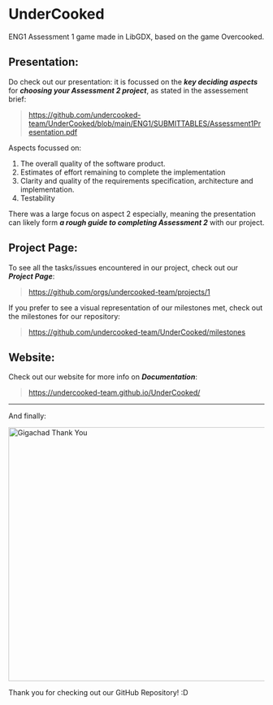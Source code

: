 # UnderCooked
ENG1 Assessment 1 game made in LibGDX, based on the game Overcooked.

## Presentation:
Do check out our presentation: it is focussed on the ***key deciding aspects*** for ***choosing your Assessment 2 project***, as stated in the assessement brief:
> https://github.com/undercooked-team/UnderCooked/blob/main/ENG1/SUBMITTABLES/Assessment1Presentation.pdf

Aspects focussed on:
1) The overall quality of the software product.
2) Estimates of effort remaining to complete the implementation
3) Clarity and quality of the requirements specification, architecture and implementation.
4) Testability

There was a large focus on aspect 2 especially, meaning the presentation can likely form ***a rough guide to completing Assessment 2*** with our project.

## Project Page:
To see all the tasks/issues encountered in our project, check out our ***Project Page***:
> https://github.com/orgs/undercooked-team/projects/1

If you prefer to see a visual representation of our milestones met, check out the milestones for our repository:
> https://github.com/undercooked-team/UnderCooked/milestones

## Website:
Check out our website for more info on ***Documentation***:
> https://undercooked-team.github.io/UnderCooked/

---
And finally:

<img alt="Gigachad Thank You" src="https://www.meme-arsenal.com/memes/5b2a68a87e0f9de1c3a1f3e62bd994d3.jpg"  width="631" height="500">

Thank you for checking out our GitHub Repository! :D

